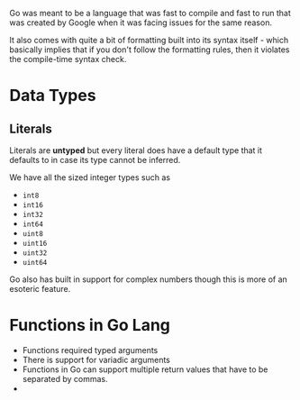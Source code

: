 Go was meant to be a language that was fast to compile and fast to run that was created by Google when it was facing issues for the same reason.

It also comes with quite a bit of formatting built into its syntax itself - which basically implies that if you don't follow the formatting rules, then it violates the compile-time syntax check.
# Data Types
## Literals
Literals are **untyped** but every literal does have a default type that it defaults to in case its type cannot be inferred.

We have all the sized integer types such as
- `int8`
- `int16`
- `int32`
- `int64`
- `uint8`
- `uint16`
- `uint32`
- `uint64`

Go also has built in support for complex numbers though this is more of an esoteric feature.
# Functions in Go Lang
- Functions required typed arguments
- There is support for variadic arguments
- Functions in Go can support multiple return values that have to be separated by commas.
- 
